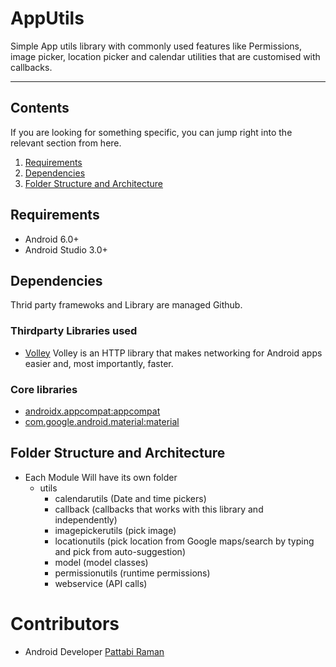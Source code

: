 # AppUtils
Simple App utils library with commonly used features like Permissions, image picker, location picker and calendar utilities that are customised with callbacks.

***

## Contents
If you are looking for something specific, you can jump right into the relevant section from here.

1. [Requirements](#Requirements)
2. [Dependencies](#Dependencies)
3. [Folder Structure and Architecture](#FolderStructureandArchitecture)

## Requirements
* Android 6.0+
* Android Studio 3.0+


## Dependencies
Thrid party framewoks and Library are managed Github.

### Thirdparty Libraries used
* [Volley](https://github.com/google/volley) Volley is an HTTP library that makes networking for Android apps easier and, most importantly, faster.

### Core libraries
* [androidx.appcompat:appcompat](https://developer.android.com/jetpack/androidx/releases/appcompat)
* [com.google.android.material:material](https://github.com/material-components/material-components-android/releases)


## Folder Structure and Architecture

* Each Module Will have its own folder
    - utils
       - calendarutils (Date and time pickers)
       - callback (callbacks that works with this library and independently)
       - imagepickerutils (pick image)
       - locationutils (pick location from Google maps/search by typing and pick from auto-suggestion)
       - model (model classes)
       - permissionutils (runtime permissions)
       - webservice (API calls)


# Contributors
* Android Developer [Pattabi Raman](https://github.com/PattabiRamanJanaagraha)

